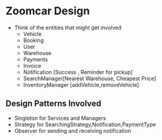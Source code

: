 # Zoomcar Design

- Think of the entities that might get involved 
  - Vehicle
  - Booking
  - User
  - Warehouse
  - Payments
  - Invoice
  - Notification [Success , Reminder for pickup]
  - SearchManager[Nearest Warehouse, Cheapest Price]
  - InventoryManager [addVehicle,removeVehicle]

## Design Patterns Involved
- Singleton for Services and Managers
- Strategy for SearchingStrategy,Notification,PaymentType
- Observer for sending and receiving notification

